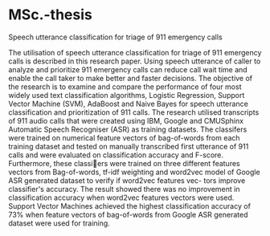 # MSc.-thesis
Speech utterance classification for triage of 911 emergency calls


The utilisation of speech utterance classification for triage of 911 emergency calls
is described in this research paper. Using speech utterance of caller to analyze and
prioritize 911 emergency calls can reduce call wait time and enable the call taker to
make better and faster decisions. The objective of the research is to examine and
compare the performance of four most widely used text classification algorithms,
Logistic Regression, Support Vector Machine (SVM), AdaBoost and Naive Bayes
for speech utterance classification and prioritization of 911 calls. The research
utilised transcripts of 911 audio calls that were created using IBM, Google and
CMUSphinx Automatic Speech Recogniser (ASR) as training datasets. The classifers were trained on numerical feature vectors of bag-of-words from each training
dataset and tested on manually transcribed first utterance of 911 calls and were
evaluated on classification accuracy and F-score. Furthermore, these classiers were
trained on three different features vectors from Bag-of-words, tf-idf weighting and
word2vec model of Google ASR generated dataset to verify if word2vec features vec-
tors improve classifier's accuracy. The result showed there was no improvement in
classification accuracy when word2vec features vectors were used. Support Vector
Machines achieved the highest classification accuracy of 73% when feature vectors
of bag-of-words from Google ASR generated dataset were used for training.
